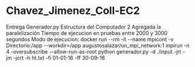 # Chavez_Jimenez_Coll-EC2
Entrega Generador.py
Estructura del Computador 2
Agregada la paralelización
Tiempo de ejecucion en pruebas entre 2000 y 3000 segundos
Modo de ejecucion:  docker run --rm -it --name mpicont -v Directorio:/app --workdir=/app augustosalazar/un_mpi_network:1 mpirun -n 4 -oversubscribe --allow-run-as-root python generador.py -d ./input -jrt -jm -jcrt -h ht.txt -fi 01-01-16 -ff 30-09-16
